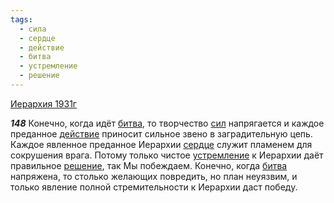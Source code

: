 ```yaml
---
tags:
  - сила
  - сердце
  - действие
  - битва
  - устремление
  - решение
---
```


[Иерархия 1931г](/agni/1931)

___148___
Конечно, когда идёт [битва](/tag/#битва), то творчество [сил](/tag/#сила) напрягается и каждое преданное [действие](/tag/#действие) приносит сильное звено в заградительную цепь. Каждое явленное преданное Иерархии [сердце](/tag/#сердце) служит пламенем для сокрушения врага. Потому только чистое [устремление](/tag/#устремление) к Иерархии даёт правильное [решение](/tag/#решение), так Мы побеждаем. Конечно, когда [битва](/tag/#битва) напряжена, то столько желающих повредить, но план неуязвим, и только явление полной стремительности к Иерархии даст победу.   

